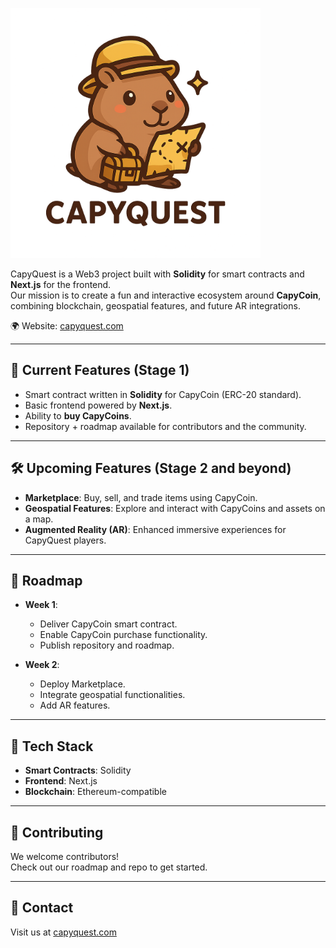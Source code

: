 <p align="left">
  <img height="400" src="./capy-quest-app/src/assets/capyquest.png" alt="Polaris Logo"/>
</p>

CapyQuest is a Web3 project built with **Solidity** for smart contracts and **Next.js** for the frontend.  
Our mission is to create a fun and interactive ecosystem around **CapyCoin**, combining blockchain, geospatial features, and future AR integrations.  

🌍 Website: [capyquest.com](https://capyquest.com)

---

## 🚀 Current Features (Stage 1)
- Smart contract written in **Solidity** for CapyCoin (ERC-20 standard).  
- Basic frontend powered by **Next.js**.  
- Ability to **buy CapyCoins**.  
- Repository + roadmap available for contributors and the community.  

---

## 🛠 Upcoming Features (Stage 2 and beyond)
- **Marketplace**: Buy, sell, and trade items using CapyCoin.  
- **Geospatial Features**: Explore and interact with CapyCoins and assets on a map.  
- **Augmented Reality (AR)**: Enhanced immersive experiences for CapyQuest players.  

---

## 📌 Roadmap
- **Week 1**:  
  - Deliver CapyCoin smart contract.  
  - Enable CapyCoin purchase functionality.  
  - Publish repository and roadmap.  

- **Week 2**:  
  - Deploy Marketplace.  
  - Integrate geospatial functionalities.  
  - Add AR features.  

---

## 📂 Tech Stack
- **Smart Contracts**: Solidity  
- **Frontend**: Next.js  
- **Blockchain**: Ethereum-compatible  

---

## 🤝 Contributing
We welcome contributors!  
Check out our roadmap and repo to get started.  

---

## 📧 Contact
Visit us at [capyquest.com](https://capyquest.com)  